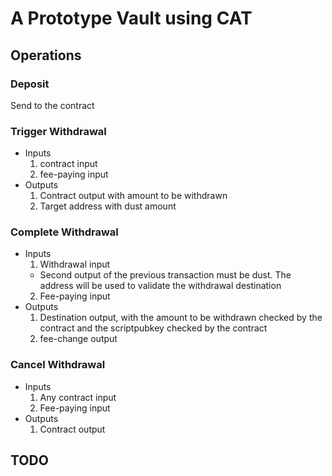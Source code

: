 # A Prototype Vault using CAT

## Operations
### Deposit

Send to the contract

### Trigger Withdrawal 
- Inputs
  1. contract input
  2. fee-paying input
- Outputs
  1. Contract output with amount to be withdrawn
  2. Target address with dust amount
### Complete Withdrawal
- Inputs
  1. Withdrawal input
    - Second output of the previous transaction must be dust. The address will be used to validate the withdrawal destination
  2. Fee-paying input
- Outputs
  1. Destination output, with the amount to be withdrawn checked by the contract and the scriptpubkey checked by the contract
  2. fee-change output

### Cancel Withdrawal
- Inputs
  1. Any contract input
  2. Fee-paying input
- Outputs
  1. Contract output  

## TODO
